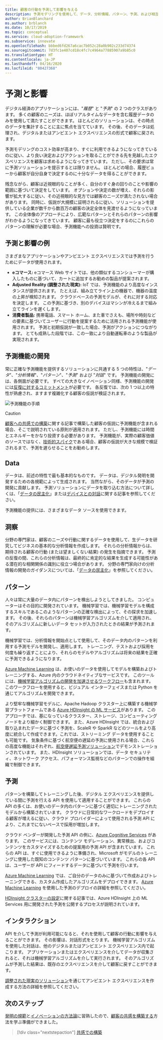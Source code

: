 ```yaml
---
title: 顧客の行動を予測して影響を与える
description: 予測モデリングを使用して、データ、分析情報、パターン、予測、および相互作用によって予測機能を開発します。
author: BrianBlanchard
ms.author: brblanch
ms.date: 10/17/2019
ms.topic: conceptual
ms.service: cloud-adoption-framework
ms.subservice: innovate
ms.openlocfilehash: bbbed6fd267a6cac7b052c28a0b902c233d74374
ms.sourcegitcommit: 7d3fc1e407cd18c4fc7c4964a77885907a9b85c0
ms.translationtype: HT
ms.contentlocale: ja-JP
ms.lasthandoff: 04/16/2020
ms.locfileid: "80427368"
---
```

# <a name="predict-and-influence"></a>予測と影響

デジタル経済のアプリケーションには、"*履歴*" と "*予測*" の 2 つのクラスがあります。 多くの顧客のニーズは、ほぼリアルタイムなデータを含む履歴データのみを使用して満たすことができます。 ほとんどのソリューションは、その時点のデータを集計することに主に焦点を当てています。 その後、そのデータは処理され、デジタルまたはアンビエント エクスペリエンスの形式で顧客に戻されます。

予測モデリングのコスト効率が高まり、すぐに利用できるようになってきているのに従い、より良い決定およびアクションを取ることができる先を見越したエクスペリエンスを顧客は求めるようになってきています。 ただし、その要求は常に予測ソリューションを提示するとは限りません。 ほとんどの場合、履歴ビューから顧客が自分自身で決定するのに十分なデータを得ることができます。

残念ながら、顧客は近視眼的なことが多く、自分のすぐ身の回りのことや影響の範囲に基づいて決定をしています。 オプションや決定の数が増え、それらの影響が拡大するに従い、その近視眼的な見方では顧客のニーズが満たされない場合があります。 同時に、仮説が大規模に証明されるに従い、ソリューションを提供している企業が数千から数百万の顧客の決定全体を見渡せるようになっています。 この全体像のアプローチにより、広範なパターンとそれらのパターンの影響がわかるようになってきています。 顧客に最も役立つ決定をするのにこれらのパターンの理解が必要な場合、予測機能への投資は賢明です。

## <a name="examples-of-predictions-and-influence"></a>予測と影響の例

さまざまなアプリケーションやアンビエント エクスペリエンスでは予測を行うためにデータが使用されます。

- **eコマース:** eコマース Web サイトでは、他の類似するコンシューマーが購入したものに基づいて、カートに追加するお勧めの製品が提案されます。
- **Adjusted Reality (調整された現実):** IoT では、予測機能のより高度なインスタンスが提供されます。 たとえば、組み立てライン上の機器で、機器の温度の上昇が検知されます。 クラウドベースの予測モデルが、それに対する対応を決定します。 この予測に基づき、別のデバイスはマシンが冷えるまで組み立てラインを遅くします。
- **消費者製品:** 携帯電話、スマート ホーム、また車でさえも、場所や時刻などの要素に基づいてユーザーに行動を提案するために活用される予測機能が使用されます。 予測と初期仮説が一致した場合、予測がアクションにつながります。 とても成熟した段階では、この一致により自動運転車のような製品が実現されます。

## <a name="develop-predictive-capabilities"></a>予測機能の開発

常に正確な予測機能を提供するソリューションに共通する 5 つの特性は、"*データ*"、"*分析情報*"、"*パターン*"、"*予測*" および "*対話*" です。 予測機能の開発には、各側面が必要です。 すべての大きなイノベーション同様、予測機能の開発には[反復に対するコミットメント](./index.md#commitment-to-iteration)が必要です。 各反復では、次の 1 つ以上の特性が熟慮され、ますます複雑化する顧客の仮説が検証されます。

![予測機能の手順](../../_images/innovate/predict-and-influence.png)

> [!CAUTION]
> [顧客への共感での構築](./build.md)に関する記事で構築した顧客の仮説に予測機能が含まれる場合、そこで説明されている原則が適用されます。 ただし、予測機能には時間とエネルギーをかなり投資する必要があります。 予測機能が、実際の顧客価値のソースではなく、[技術的スパイク](./build.md#reduce-complexity-and-delay-technical-spikes)である場合、顧客の仮説が大きな規模で検証されるまで、予測を遅らせることをお勧めします。

## <a name="data"></a>Data

データは、前述の特性で最も基本的なものです。 データは、デジタル発明を開発するための各規範によって生成されます。 当然ながら、そのデータが予測の開発に貢献します。 予測ソリューションにデータを取り込む方法について詳しくは、「[データの民主化](./data.md)」または[デバイスとの対話](./devices.md)に関する記事を参照してください。

予測機能の提供には、さまざまなデータ ソースを使用できます。

## <a name="insights"></a>洞察

分野の専門家は、顧客のニーズや行動に関するデータを使用して、生データを研究してビジネスの基本的な分析情報を作成します。 それらの分析情報からは、期待される顧客の行動 (または望ましくない結果) の発生を指摘できます。 予測の反復の間、これらの分析情報は、最終的に肯定的な結果を生成する可能性がある潜在的な相関関係の識別に役立つ場合があります。 分野の専門家向けの分析情報の開発のガイダンスについては、「[データの民主化](./data.md)」を参照してください。

## <a name="patterns"></a>パターン

人々は常に大量のデータ内にパターンを検出しようとしてきました。 コンピューターはその目的に開発されています。 機械学習では、機械学習モデルを構成するスキルであるこのようなパターンの正確な検出によって、その探求を加速します。 その後、それらのパターンは機械学習アルゴリズムを介して適用され、そのアルゴリズムに新しいデータ セットが入力されたときの結果が予測されます。

機械学習では、分析情報を開始点として使用して、そのデータ内のパターンを利用する予測モデルを開発し、適用します。 トレーニング、テストおよび採用を何度も繰り返すことにより、それらのモデルやアルゴリズムは将来の結果を正確に予測できるようになります。

[Azure Machine Learning](https://docs.microsoft.com/azure/machine-learning/service/overview-what-is-azure-ml) は、お使いのデータを使用してモデルを構築およびトレーニングする、Azure 内のクラウドネイティブなサービスです。 このツールには、[機械学習アルゴリズムの開発を加速させるワークフロー](https://docs.microsoft.com/azure/machine-learning/service/concept-azure-machine-learning-architecture)も含まれます。 このワークフローを使用すると、ビジュアル インターフェイスまたは Python を通じてアルゴリズムを開発できます。

より堅牢な機械学習モデルに、Apache Hadoop クラスター上に構築する機械学習プラットフォームである [Azure HDInsight の ML サービス](https://docs.microsoft.com/azure/hdinsight/r-server/r-server-overview)があります。 このアプローチでは、基になっているクラスター、ストレージ、コンピューティング ノードをより細かく制御できます。 また、Azure HDInsight では、統合および取り込まれたデータに基づく予測を、ScaleR や SparkR などのツールをより高度に統合して作成できます。これでは、ストリーミング データを使用することも可能です。 気象条件に基づく航空便の遅延の予測に使用される場合、これらの高度な機能はそれぞれ、[航空便遅延予測ソリューション](https://docs.microsoft.com/azure/hdinsight/hdinsight-hadoop-r-scaler-sparkr)でデモンストレーションされています。 また、HDInsight ソリューションでは、データ セキュリティ、ネットワーク アクセス、パフォーマンス監視などのパターンでの操作を組織で制御できます。

## <a name="predictions"></a>予測

パターンを構築してトレーニングした後、デジタル エクスペリエンスを提供している間に予測を行える API を使用して適用することができます。 これらの API の多くは、お使いのデータ内のパターンに基づく適切にトレーニングされたモデルから構築されています。 クラウドに日常的なワークロードをデプロイする顧客が増えるに従い、クラウド プロバイダーによって使用される予測 API により、これまでにないペースで採用が増加します。

クラウド ベンダーが開発した予測 API の例に、[Azure Cognitive Services](https://docs.microsoft.com/azure/cognitive-services) があります。 このサービスには、コンテンツ モデレーション、異常検出、およびコンテンツをカスタマイズするための提案用の予測 API が含まれています。 これらの API は、すぐに使用できるように準備され、Microsoft がモデルのトレーニングに使用した既知のコンテンツ パターンに基づいています。 これらの各 API は、ユーザーが API にフィードするデータに基づいて予測を行います。

[Azure Machine Learning](https://docs.microsoft.com/azure/machine-learning) では、ご自分のデータのみに基づいて作成およびトレーニングできる、カスタム作成したアルゴリズムをデプロイできます。 [Azure Machine Learning](https://docs.microsoft.com/azure/machine-learning/service/how-to-deploy-and-where) を使用した予測のデプロイの詳細を参照してください。

[HDInsight クラスターの設定](https://docs.microsoft.com/azure/hdinsight/hdinsight-hadoop-provision-linux-clusters)に関する記事では、Azure HDInsight 上の ML Services 用に開発された予測を公開するプロセスが説明されています。

## <a name="interactions"></a>インタラクション

API を介して予測が利用可能になると、それを使用して顧客の行動に影響を与えることができます。 その影響は、対話形式をとります。 機械学習アルゴリズムを使用した対話は、他のデジタルまたはアンビエント エクスペリエンス内で起こります。 アプリケーションまたはエクスペリエンスを介してデータが収集されると、それは機械学習アルゴリズムを介して実行されます。 そのアルゴリズムが予測した結果は、既存のエクスペリエンスを介して顧客に戻すことができます。

[調整された現実のソリューション](./devices.md#adjusted-reality)を通じてアンビエント エクスペリエンスを作成する方法の詳細を参照してください。

## <a name="next-steps"></a>次のステップ

[発明の規範](./invention.md)と[イノベーションの方法論](./index.md)に習熟したので、[顧客の共感を構築する](./build.md)方法を学ぶ準備ができました。

> [!div class="nextstepaction"]
> [共感での構築](./build.md)
